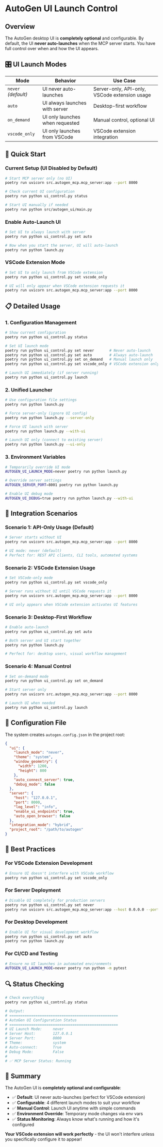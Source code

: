 # AutoGen UI Launch Control

## Overview

The AutoGen desktop UI is **completely optional** and configurable. By default, the UI **never auto-launches** when the MCP server starts. You have full control over when and how the UI appears.

## 🎛️ UI Launch Modes

| Mode | Behavior | Use Case |
|------|----------|----------|
| `never` *(default)* | UI never auto-launches | Server-only, API-only, VSCode extension usage |
| `auto` | UI always launches with server | Desktop-first workflow |
| `on_demand` | UI only launches when requested | Manual control, optional UI |
| `vscode_only` | UI only launches from VSCode | VSCode extension integration |

## 🚀 Quick Start

### Current Setup (UI Disabled by Default)

```bash
# Start MCP server only (no UI)
poetry run uvicorn src.autogen_mcp.mcp_server:app --port 8000

# Check current UI configuration
poetry run python ui_control.py status

# Start UI manually if needed
poetry run python src/autogen_ui/main.py
```

### Enable Auto-Launch UI

```bash
# Set UI to always launch with server
poetry run python ui_control.py set auto

# Now when you start the server, UI will auto-launch
poetry run python launch.py
```

### VSCode Extension Mode

```bash
# Set UI to only launch from VSCode extension
poetry run python ui_control.py set vscode_only

# UI will only appear when VSCode extension requests it
poetry run uvicorn src.autogen_mcp.mcp_server:app --port 8000
```

## 📋 Detailed Usage

### 1. Configuration Management

```bash
# Show current configuration
poetry run python ui_control.py status

# Set UI launch mode
poetry run python ui_control.py set never       # Never auto-launch
poetry run python ui_control.py set auto        # Always auto-launch
poetry run python ui_control.py set on_demand   # Manual launch only
poetry run python ui_control.py set vscode_only # VSCode extension only

# Launch UI immediately (if server running)
poetry run python ui_control.py launch
```

### 2. Unified Launcher

```bash
# Use configuration file settings
poetry run python launch.py

# Force server-only (ignore UI config)
poetry run python launch.py --server-only

# Force UI launch with server
poetry run python launch.py --with-ui

# Launch UI only (connect to existing server)
poetry run python launch.py --ui-only
```

### 3. Environment Variables

```bash
# Temporarily override UI mode
AUTOGEN_UI_LAUNCH_MODE=never poetry run python launch.py

# Override server settings
AUTOGEN_SERVER_PORT=8001 poetry run python launch.py

# Enable UI debug mode
AUTOGEN_UI_DEBUG=true poetry run python launch.py --with-ui
```

## 🔧 Integration Scenarios

### Scenario 1: API-Only Usage (Default)
```bash
# Server starts without UI
poetry run uvicorn src.autogen_mcp.mcp_server:app --port 8000

# UI mode: never (default)
# Perfect for: REST API clients, CLI tools, automated systems
```

### Scenario 2: VSCode Extension Usage
```bash
# Set VSCode-only mode
poetry run python ui_control.py set vscode_only

# Server runs without UI until VSCode requests it
poetry run uvicorn src.autogen_mcp.mcp_server:app --port 8000

# UI only appears when VSCode extension activates UI features
```

### Scenario 3: Desktop-First Workflow
```bash
# Enable auto-launch
poetry run python ui_control.py set auto

# Both server and UI start together
poetry run python launch.py

# Perfect for: desktop users, visual workflow management
```

### Scenario 4: Manual Control
```bash
# Set on-demand mode
poetry run python ui_control.py set on_demand

# Start server only
poetry run uvicorn src.autogen_mcp.mcp_server:app --port 8000

# Launch UI when needed
poetry run python ui_control.py launch
```

## 📁 Configuration File

The system creates `autogen.config.json` in the project root:

```json
{
  "ui": {
    "launch_mode": "never",
    "theme": "system",
    "window_geometry": {
      "width": 1200,
      "height": 800
    },
    "auto_connect_server": true,
    "debug_mode": false
  },
  "server": {
    "host": "127.0.0.1",
    "port": 8000,
    "log_level": "info",
    "enable_ui_endpoints": true,
    "auto_open_browser": false
  },
  "integration_mode": "hybrid",
  "project_root": "/path/to/autogen"
}
```

## 🎯 Best Practices

### For VSCode Extension Development
```bash
# Ensure UI doesn't interfere with VSCode workflow
poetry run python ui_control.py set vscode_only
```

### For Server Deployment
```bash
# Disable UI completely for production servers
poetry run python ui_control.py set never
poetry run uvicorn src.autogen_mcp.mcp_server:app --host 0.0.0.0 --port 8000
```

### For Desktop Development
```bash
# Enable UI for visual development workflow
poetry run python ui_control.py set auto
poetry run python launch.py
```

### For CI/CD and Testing
```bash
# Ensure no UI launches in automated environments
AUTOGEN_UI_LAUNCH_MODE=never poetry run python -m pytest
```

## 🔍 Status Checking

```bash
# Check everything
poetry run python ui_control.py status

# Output:
# ==================================================
# AutoGen UI Configuration Status
# ==================================================
# UI Launch Mode:     never
# Server Host:        127.0.0.1
# Server Port:        8000
# Theme:              system
# Auto-connect:       True
# Debug Mode:         False
#
# ✅ MCP Server Status: Running
```

## 🎉 Summary

The AutoGen UI is **completely optional and configurable**:

- ✅ **Default**: UI never auto-launches (perfect for VSCode extension)
- ✅ **Configurable**: 4 different launch modes to suit your workflow
- ✅ **Manual Control**: Launch UI anytime with simple commands
- ✅ **Environment Override**: Temporary mode changes via env vars
- ✅ **Status Monitoring**: Always know what's running and how it's configured

**Your VSCode extension will work perfectly** - the UI won't interfere unless you specifically configure it to appear!
